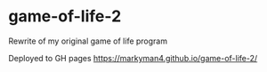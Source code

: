 # game-of-life-2
Rewrite of my original game of life program

Deployed to GH pages https://markyman4.github.io/game-of-life-2/
